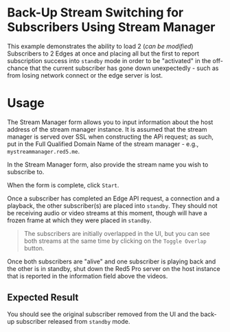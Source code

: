 # Back-Up Stream Switching for Subscribers Using Stream Manager

This example demonstrates the ability to load 2 (_can be modified_) Subscribers to 2 Edges at once and placing all but the first to report subscription success into `standby` mode in order to be "activated" in the off-chance that the current subscriber has gone down unexpectedly - such as from losing network connect or the edge server is lost.

# Usage

The Stream Manager form allows you to input information about the host address of the stream manager instance. It is assumed that the stream manager is served over SSL when constructing the APi request; as such, put in the Full Qualified Domain Name of the stream manager - e.g., `mystreammanager.red5.me`.

In the Stream Manager form, also provide the stream name you wish to subscribe to.

When the form is complete, click `Start`.

Once a subscriber has completed an Edge API request, a connection and a playback, the other subscriber(s) are placed into `standby`. They should not be receiving audio or video streams at this moment, though will have a frozen frame at which they were placed in `standby`.

> The subscribers are initially overlapped in the UI, but you can see both streams at the same time by clicking on the `Toggle Overlap` button.

Once both subscribers are "alive" and one subscriber is playing back and the other is in standby, shut down the Red5 Pro server on the host instance that is reported in the information field above the videos.

## Expected Result

You should see the original subscriber removed from the UI and the back-up subscriber released from `standby` mode.

